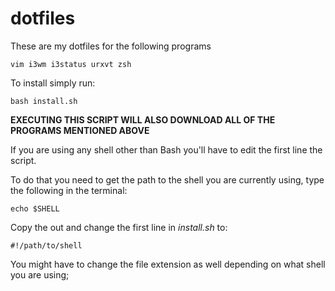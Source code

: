 # dotfiles

These are my dotfiles for the following programs

<code>vim i3wm i3status urxvt zsh</code>

To install simply run:

<code>bash install.sh</code>

<strong>EXECUTING THIS SCRIPT WILL ALSO DOWNLOAD ALL OF THE PROGRAMS MENTIONED ABOVE</strong>

If you are using any shell other than Bash you'll have to edit the first line the script.

To do that you need to get the path to the shell you are currently using, type the following in the terminal:

<code>echo $SHELL</code>

Copy the out and change the first line in <em>install.sh</em> to:

<code>#!/path/to/shell</code>

You might have to change the file extension as well depending on what shell you are using;
